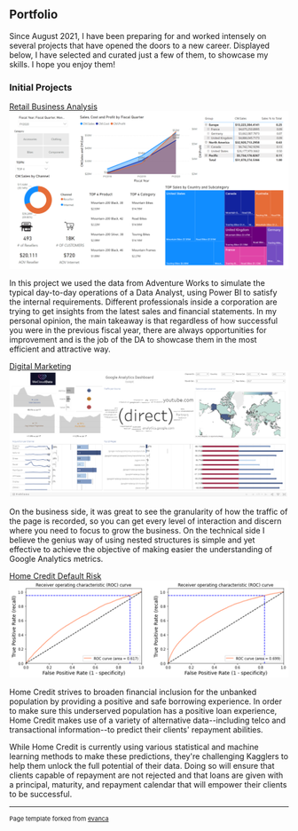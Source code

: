 ## Portfolio

Since August 2021, I have been preparing for and worked intensely on several projects that have opened the doors to a new career. Displayed below, I have selected and curated just a few of them, to showcase my skills. I hope you enjoy them!

### Initial Projects  

[Retail Business Analysis](/sample_page)
<img src="images/thumbnail_01.png?raw=true"/>

In this project we used the data from Adventure Works to simulate the typical day-to-day operations of a Data Analyst, using Power BI to satisfy the internal requirements. Different professionals inside a corporation are trying to get insights from the latest sales and financial statements.  In my personal opinion, the main takeaway is that regardless of how successful you were in the previous fiscal year, there are always opportunities for improvement and is the job of the DA to showcase them in the most efficient and attractive way.  

[Digital Marketing](/pdf/sample_presentation.pdf)
<img src="images/thumbnail_02.png?raw=true"/>

On the business side, it was great to see the granularity of how the traffic of the page is recorded, so you can get every level of interaction and discern where you need to focus to grow the business. On the technical side I believe the genius way of using nested structures is simple and yet effective to achieve the objective of making easier the understanding of Google Analytics metrics. 

[Home Credit Default Risk](http://example.com/)
<img src="images/thumbnail_03.png?raw=true"/>

Home Credit strives to broaden financial inclusion for the unbanked population by providing a positive and safe borrowing experience. In order to make sure this underserved population has a positive loan experience, Home Credit makes use of a variety of alternative data--including telco and transactional information--to predict their clients' repayment abilities.

While Home Credit is currently using various statistical and machine learning methods to make these predictions, they're challenging Kagglers to help them unlock the full potential of their data. Doing so will ensure that clients capable of repayment are not rejected and that loans are given with a principal, maturity, and repayment calendar that will empower their clients to be successful.






---
<p style="font-size:11px">Page template forked from <a href="https://github.com/evanca/quick-portfolio">evanca</a></p>
<!-- Remove above link if you don't want to attibute -->
